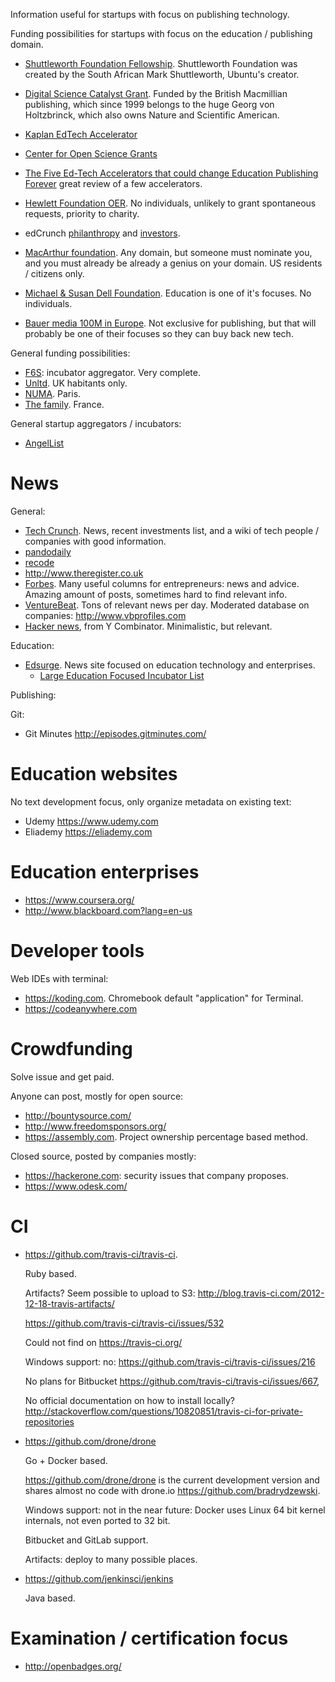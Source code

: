 Information useful for startups with focus on publishing technology.

Funding possibilities for startups with focus on the education / publishing domain.

- [Shuttleworth Foundation Fellowship](www.shuttleworthfoundation.org/fellowship). Shuttleworth Foundation was created by the South African Mark Shuttleworth, Ubuntu's creator.
- [Digital Science Catalyst Grant](https://www.digital-science.com/what-we-do/start-up-investment/catalyst). Funded by the British Macmillian publishing, which since 1999 belongs to the huge Georg von Holtzbrinck, which also owns Nature and Scientific American.
- [Kaplan EdTech Accelerator](http://www.kaplanedtechaccelerator.com)
- [Center for Open Science Grants](http://centerforopenscience.org/grants/)
- [The Five Ed-Tech Accelerators that could change Education Publishing Forever](http://www.publishingtechnology.com/2013/03/the-five-ed-tech-accelerators-that-could-change-education-publishing-forever/) great review of a few accelerators.
- [Hewlett Foundation OER](http://www.hewlett.org/programs/education/open-educational-resources). No individuals, unlikely to grant spontaneous requests, priority to charity.
- edCrunch [philanthropy](http://edcrunch.org/show-me-the-money/foundations-and-philanthropy/) and [investors](http://edcrunch.org/show-me-the-money/accelerators-and-investors).
- [MacArthur foundation](http://www.macfound.org/programs/fellows/strategy/). Any domain, but someone must nominate you, and you must already be already a genius on your domain. US residents / citizens only.
- [Michael & Susan Dell Foundation](http://www.msdf.org/). Education is one of it's focuses. No individuals.

- [Bauer media 100M in Europe](http://techcrunch.com/2014/08/04/bauer-venture-partners). Not exclusive for publishing, but that will probably be one of their focuses so they can buy back new tech.

General funding possibilities:

- [F6S](http://www.f6s.com/): incubator aggregator. Very complete.
- [Unltd](http://unltd.org.uk/path/). UK habitants only.
- [NUMA](https://www.numa.paris/). Paris.
- [The family](http://www.thefamily.co/). France.

General startup aggregators / incubators:

- [AngelList](https://angel.co/)

# News

General:

- [Tech Crunch](http://techcrunch.com). News, recent investments list, and a wiki of tech people / companies with good information.
- [pandodaily](http://pando.com/)
- [recode](http://recode.net/)
- <http://www.theregister.co.uk>
- [Forbes](http://www.forbes.com/). Many useful columns for entrepreneurs: news and advice. Amazing amount of posts, sometimes hard to find relevant info.
- [VentureBeat](http://venturebeat.com/). Tons of relevant news per day. Moderated database on companies: <http://www.vbprofiles.com>
- [Hacker news](https://news.ycombinator.com/), from Y Combinator. Minimalistic, but relevant.

Education:

-   [Edsurge](https://www.edsurge.com/). News site focused on education technology and enterprises.
    - [Large Education Focused Incubator List](https://www.edsurge.com/incubators)

Publishing:

Git:

- Git Minutes <http://episodes.gitminutes.com/>

# Education websites

No text development focus, only organize metadata on existing text:

- Udemy <https://www.udemy.com>
- Eliademy <https://eliademy.com>

# Education enterprises

- <https://www.coursera.org/>
- <http://www.blackboard.com?lang=en-us>

# Developer tools

Web IDEs with terminal:

- <https://koding.com>. Chromebook default "application" for Terminal.
- <https://codeanywhere.com>

# Crowdfunding

Solve issue and get paid.

Anyone can post, mostly for open source:

- <http://bountysource.com/>
- <http://www.freedomsponsors.org/>
- <https://assembly.com>. Project ownership percentage based method.

Closed source, posted by companies mostly:

- <https://hackerone.com>: security issues that company proposes.
- <https://www.odesk.com/>

# CI

-   <https://github.com/travis-ci/travis-ci>.

    Ruby based.

    Artifacts? Seem possible to upload to S3: <http://blog.travis-ci.com/2012-12-18-travis-artifacts/>

    <https://github.com/travis-ci/travis-ci/issues/532>

    Could not find on <https://travis-ci.org/>

    Windows support: no: <https://github.com/travis-ci/travis-ci/issues/216>

    No plans for Bitbucket <https://github.com/travis-ci/travis-ci/issues/667>, 

    No official documentation on how to install locally? <http://stackoverflow.com/questions/10820851/travis-ci-for-private-repositories>

-   <https://github.com/drone/drone>

    Go + Docker based.

    <https://github.com/drone/drone> is the current development version and shares almost no code with drone.io <https://github.com/bradrydzewski>.

    Windows support: not in the near future: Docker uses Linux 64 bit kernel internals, not even ported to 32 bit.

    Bitbucket and GitLab support.

    Artifacts: deploy to many possible places.

-   <https://github.com/jenkinsci/jenkins>

    Java based.

# Examination / certification focus

- <http://openbadges.org/>
